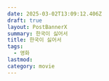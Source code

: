 ```yaml
---
date: 2025-03-02T13:09:12.406Z
draft: true
layout: PostBannerX
summary: 한국이 싫어서
title: 한국이 싫어서
tags:
  - 영화
lastmod: 
category: movie
---
```

